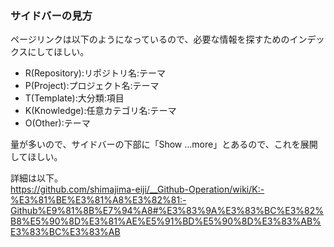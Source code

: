 ### サイドバーの見方
ページリンクは以下のようになっているので、必要な情報を探すためのインデックスにしてほしい。

- R(Repository):リポジトリ名:テーマ
- P(Project):プロジェクト名:テーマ
- T(Template):大分類:項目
- K(Knowledge):任意カテゴリ名:テーマ
- O(Other):テーマ

量が多いので、サイドバーの下部に「Show ...more」とあるので、これを展開してほしい。

詳細は以下。  
https://github.com/shimajima-eiji/__Github-Operation/wiki/K:-%E3%81%BE%E3%81%A8%E3%82%81:-Github%E9%81%8B%E7%94%A8#%E3%83%9A%E3%83%BC%E3%82%B8%E5%90%8D%E3%81%AE%E5%91%BD%E5%90%8D%E3%83%AB%E3%83%BC%E3%83%AB